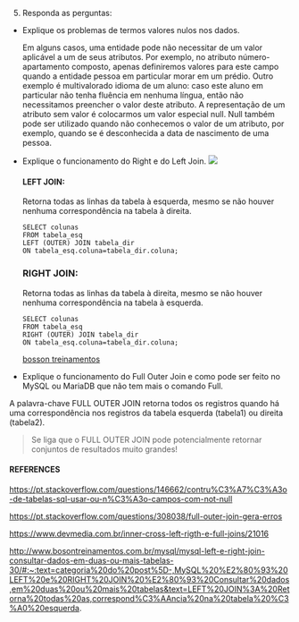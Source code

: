 5. Responda as perguntas:
  * Explique os problemas de termos valores nulos nos dados.
    
    Em alguns casos, uma entidade pode não necessitar de um valor aplicável a um de seus atributos. Por exemplo, no atributo número-apartamento composto, apenas definiremos valores para este campo quando a entidade pessoa em particular morar em um prédio. Outro exemplo é multivalorado idioma de um aluno: caso este aluno em particular não tenha fluência em nenhuma língua, então não necessitamos preencher o valor deste atributo. A representação de um atributo sem valor é colocarmos um valor especial null. Null também pode ser utilizado quando não conhecemos o valor de um atributo, por exemplo, quando se é desconhecida a data de nascimento de uma pessoa.
 
  * Explique o funcionamento do Right e do Left Join.
  ![](https://dwgeek.com/wp-content/uploads/2019/04/Different-Vertica-Join-Types-and-Examples.jpg)
    #### LEFT JOIN: 
    Retorna todas as linhas da tabela à esquerda, mesmo se não houver nenhuma correspondência na tabela à direita.
    ~~~~
    SELECT colunas
    FROM tabela_esq
    LEFT (OUTER) JOIN tabela_dir
    ON tabela_esq.coluna=tabela_dir.coluna;
    ~~~~

    ### RIGHT JOIN:
    Retorna todas as linhas da tabela à direita, mesmo se não houver nenhuma correspondência na tabela à esquerda.

    ~~~~
    SELECT colunas
  	FROM tabela_esq
    RIGHT (OUTER) JOIN tabela_dir
    ON tabela_esq.coluna=tabela_dir.coluna;
    ~~~~
    [bosson treinamentos](https://www.youtube.com/watch?v=4m3HNtsFRoI&feature=emb_logo)

  * Explique o funcionamento do Full Outer Join e como pode ser feito no MySQL ou MariaDB que não tem mais o comando Full.

  A palavra-chave FULL OUTER JOIN retorna todos os registros quando há uma correspondência nos registros da tabela esquerda (tabela1) ou direita (tabela2).

> Se liga que o FULL OUTER JOIN pode potencialmente retornar conjuntos de resultados muito grandes!


#### REFERENCES
https://pt.stackoverflow.com/questions/146662/contru%C3%A7%C3%A3o-de-tabelas-sql-usar-ou-n%C3%A3o-campos-com-not-null

https://pt.stackoverflow.com/questions/308038/full-outer-join-gera-erros

https://www.devmedia.com.br/inner-cross-left-rigth-e-full-joins/21016

http://www.bosontreinamentos.com.br/mysql/mysql-left-e-right-join-consultar-dados-em-duas-ou-mais-tabelas-30/#:~:text=categoria%20do%20post%5D-,MySQL%20%E2%80%93%20LEFT%20e%20RIGHT%20JOIN%20%E2%80%93%20Consultar%20dados,em%20duas%20ou%20mais%20tabelas&text=LEFT%20JOIN%3A%20Retorna%20todas%20as,correspond%C3%AAncia%20na%20tabela%20%C3%A0%20esquerda.